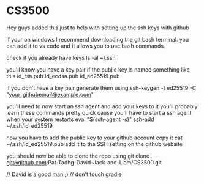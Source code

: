 # CS3500
Hey guys added this just to help with setting up the ssh keys with github 

if your on windows I recommend downloading the git bash terminal.
you can add it to vs code and it allows you to use bash commands.

check if you already have keys 
ls -al ~/.ssh

you'll know you have a key pair if the public key is named something like this
id_rsa.pub
id_ecdsa.pub
id_ed25519.pub

if you don't have a key pair generate them using
ssh-keygen -t ed25519 -C "your_githubemail@example.com"

you'll need to now start an ssh agent and add your keys to it
you'll probably learn these commands pretty quick cause you'll have to start a ssh agent when your system restarts
eval "$(ssh-agent -s)"
ssh-add ~/.ssh/id_ed25519

now you have to add the public key to your github account
copy it
cat ~/.ssh/id_ed25519.pub
add it to the SSH setting on the github website

you should now be able to clone the repo using
git clone git@github.com:Pat-Tadhg-David-Jack-and-Liam/CS3500.git

// David is a good man ;)
// don't touch gradle
